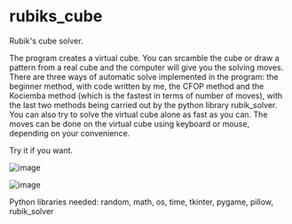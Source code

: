# rubiks_cube
Rubik's cube solver.

The program creates a virtual cube. You can srcamble the cube or draw a pattern from a real cube and the computer will give you the solving moves. There are three ways of automatic solve implemented in the program: the beginner method, with code written by me, the CFOP method and the Kociemba method (which is the fastest in terms of number of moves), with the last two methods being carried out by the python library rubik_solver. You can also try to solve the virtual cube alone as fast as you can. The moves can be done on the virtual cube using keyboard or mouse, depending on your convenience.

Try it if you want.

![image](https://github.com/Lapricode/rubiks_cube/assets/91993549/a3e9b5d3-ea56-4060-8108-be3d0fe34685)

![image](https://github.com/Lapricode/rubiks_cube/assets/91993549/14c3ff3c-8beb-439c-9195-f9d9256dd7b0)

Python libraries needed: random, math, os, time, tkinter, pygame, pillow, rubik_solver
